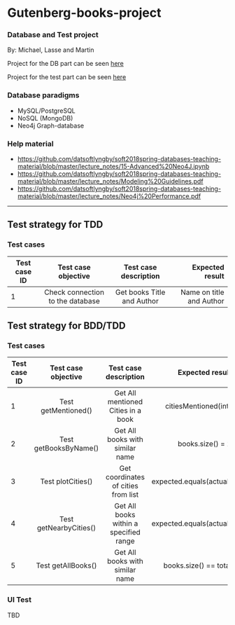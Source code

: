 # Gutenberg-books-project

### Database and Test project
By: Michael, Lasse and Martin

Project for the DB part can be seen [here](https://github.com/datsoftlyngby/soft2018spring-databases-teaching-material/blob/master/assignments/Project%20Description.ipynb)

Project for the test part can be seen [here](https://github.com/datsoftlyngby/soft2018spring-test-teaching-material/blob/master/exercises/Final%20Assignment%202018.pdf)

### Database paradigms
- MySQL/PostgreSQL
- NoSQL (MongoDB)
- Neo4j Graph-database

### Help material
- https://github.com/datsoftlyngby/soft2018spring-databases-teaching-material/blob/master/lecture_notes/15-Advanced%20Neo4J.ipynb
- https://github.com/datsoftlyngby/soft2018spring-databases-teaching-material/blob/master/lecture_notes/Modeling%20Guidelines.pdf
- https://github.com/datsoftlyngby/soft2018spring-databases-teaching-material/blob/master/lecture_notes/Neo4j%20Performance.pdf

---

## Test strategy for TDD

### Test cases
| Test case ID        | Test case objective              | Test case description               | Expected result          |
| --------------------|:--------------------------------:|:-----------------------------------:| ------------------------:|
| 1                   | Check connection to the database | Get books Title and Author          | Name on title and Author |

## Test strategy for BDD/TDD

### Test cases
| Test case ID        | Test case objective           | Test case description                 | Expected result        |
| --------------------|:-----------------------------:|:-------------------------------------:| ----------------------:|
| 1                   | Test getMentioned()           | Get All mentioned Cities in a book    | citiesMentioned(int)   |
| 2                   | Test getBooksByName()         | Get All books with similar name       | books.size() = 2       |
| 3                   | Test plotCities()             | Get coordinates of cities from list   | expected.equals(actual)|
| 4                   | Test getNearbyCities()        | Get All books within a specified range| expected.equals(actual)|
| 5                   | Test getAllBooks()            | Get All books with similar name       | books.size() == total  |

### UI Test
TBD
